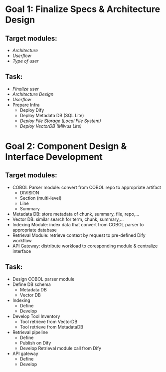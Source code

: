 # Goal 1: Finalize Specs & Architecture Design
## Target modules:
- _Architecture_
- _Userflow_
- _Type of user_

## Task:
- _Finalize user_
- _Architecture Design_
- _Userflow_
- Prepare Infra
  - Deploy Dify
  - Deploy Metadata DB (SQL Lite)
  - _Deploy File Storage (Local File System)_
  - _Deploy VectorDB (Milvus Lite)_

# Goal 2: Component Design & Interface Development
## Target modules:
- COBOL Parser module: convert from COBOL repo to appropriate artifact
  - DIVISION
  - Section (multi-level)
  - Line
  - Summary
- Metadata DB: store metadata of chunk, summary, file, repo,...
- Vector DB: similar search for term, chunk, summary,...
- Indexing Module: index data that convert from COBOL parser to appropriate database
- Retrieval Module: retrieve context by request to pre-defined Dify workflow
- API Gateway: distribute workload to coresponding module & centralize interface

## Task: 
- Design COBOL parser module
- Define DB schema
  - Metadata DB
  - Vector DB
- Indexing
  - Define
  - Develop 
- Develop Tool Inventory
  - Tool retrieve from VectorDB
  - Tool retrieve from MetadataDB
- Retrieval pipeline
  - Define 
  - Publish on Dify
  - Develop Retrieval module call from Dify
- API gateway
  - Define
  - Develop
